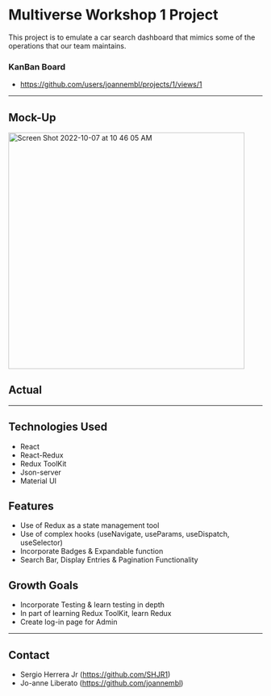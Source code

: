 # Multiverse Workshop 1 Project
This project is to emulate a car search dashboard that mimics some of the operations that our team maintains.

### KanBan Board
* https://github.com/users/joannembl/projects/1/views/1
---

## Mock-Up
<img width="468" alt="Screen Shot 2022-10-07 at 10 46 05 AM" src="https://user-images.githubusercontent.com/106843213/194618604-535f38c5-c031-4059-85d7-55b0468deff5.png">

## Actual

---

## Technologies Used
* React
* React-Redux
* Redux ToolKit
* Json-server
* Material UI

## Features
* Use of Redux as a state management tool
* Use of complex hooks (useNavigate, useParams, useDispatch, useSelector)
* Incorporate Badges & Expandable function
* Search Bar, Display Entries & Pagination Functionality

## Growth Goals
* Incorporate Testing & learn testing in depth
* In part of learning Redux ToolKit, learn Redux
* Create log-in page for Admin

---
## Contact
* Sergio Herrera Jr (https://github.com/SHJR1)
* Jo-anne Liberato (https://github.com/joannembl)